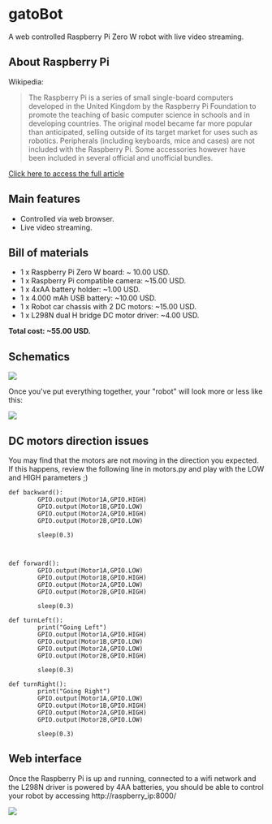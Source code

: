# gatoBot

A web controlled Raspberry Pi Zero W robot with live video streaming.

## About Raspberry Pi
Wikipedia:

> The Raspberry Pi is a series of small single-board computers developed in the United Kingdom by the Raspberry Pi Foundation to promote the teaching of basic computer science in schools and in developing countries. The original model became far more popular than anticipated, selling outside of its target market for uses such as robotics. Peripherals (including keyboards, mice and cases) are not included with the Raspberry Pi. Some accessories however have been included in several official and unofficial bundles.

[Click here to access the full article](https://en.wikipedia.org/wiki/Raspberry_Pi)

## Main features
- Controlled via web browser.
- Live video streaming.

## Bill of materials
- 1 x Raspberry Pi Zero W board: ~ 10.00 USD.
- 1 x Raspberry Pi compatible camera: ~15.00 USD.
- 1 x 4xAA battery holder: ~1.00 USD.
- 1 x 4.000 mAh USB battery: ~10.00 USD.
- 1 x Robot car chassis with 2 DC motors: ~15.00 USD.
- 1 x L298N dual H bridge DC motor driver: ~4.00 USD.

**Total cost: ~55.00 USD.**

## Schematics

![](https://user-images.githubusercontent.com/22028245/32569745-460f383e-c4c2-11e7-9cc8-a9fefac19460.png)

Once you've put everything together, your "robot" will look more or less like this:

![](https://user-images.githubusercontent.com/22028245/32569737-413927ca-c4c2-11e7-825d-7e06fe739141.jpg)

## DC motors direction issues

You may find that the motors are not moving in the direction you expected. If this happens, review the following line in motors.py and play with the LOW and HIGH parameters ;)

	def backward():
	        GPIO.output(Motor1A,GPIO.HIGH)
	        GPIO.output(Motor1B,GPIO.LOW)
	        GPIO.output(Motor2A,GPIO.HIGH)
	        GPIO.output(Motor2B,GPIO.LOW)
	
	        sleep(0.3)
	
	
	
	def forward():
	        GPIO.output(Motor1A,GPIO.LOW)
	        GPIO.output(Motor1B,GPIO.HIGH)
	        GPIO.output(Motor2A,GPIO.LOW)
	        GPIO.output(Motor2B,GPIO.HIGH)
	
	        sleep(0.3)
	
	def turnLeft():
	        print("Going Left")
	        GPIO.output(Motor1A,GPIO.HIGH)
	        GPIO.output(Motor1B,GPIO.LOW)
	        GPIO.output(Motor2A,GPIO.LOW)
	        GPIO.output(Motor2B,GPIO.HIGH)
	
	        sleep(0.3)
	
	def turnRight():
	        print("Going Right")
	        GPIO.output(Motor1A,GPIO.LOW)
	        GPIO.output(Motor1B,GPIO.HIGH)
	        GPIO.output(Motor2A,GPIO.HIGH)
	        GPIO.output(Motor2B,GPIO.LOW)
	
	        sleep(0.3)


## Web interface

Once the Raspberry Pi is up and running, connected to a wifi network and the L298N driver is powered by 4AA batteries, you should be able to control your robot by accessing http://raspberry_ip:8000/

![](https://user-images.githubusercontent.com/22028245/32572842-356be6bc-c4cc-11e7-9793-c094f5052fff.jpg)
